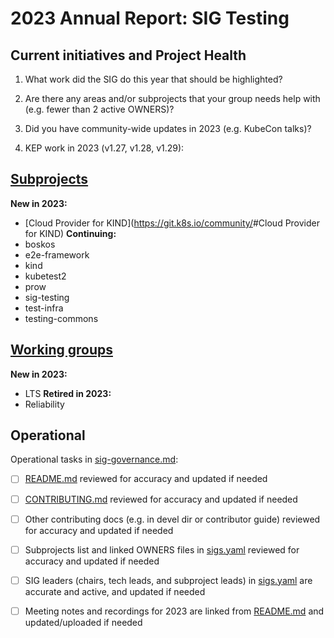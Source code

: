 # 2023 Annual Report: SIG Testing

## Current initiatives and Project Health

1. What work did the SIG do this year that should be highlighted?

<!--
   Some example items that might be worth highlighting:
   - Major KEP advancement
   - Important initiatives that aren't tracked via KEPs
   - Paying down significant tech debt
   - Governance and leadership changes
-->

2. Are there any areas and/or subprojects that your group needs help with (e.g. fewer than 2 active OWNERS)?

<!--
   Note: This list is generated from the KEP metadata in kubernetes/enhancements repository.
      If you find any discrepancy in the generated list here, please check the KEP metadata.
      Please raise an issue in kubernetes/community, if the KEP metadata is correct but the generated list is incorrect.
-->

3. Did you have community-wide updates in 2023 (e.g. KubeCon talks)?

<!--
  Examples include links to email, slides, or recordings.
-->

4. KEP work in 2023 (v1.27, v1.28, v1.29):




## [Subprojects](https://git.k8s.io/community/sig-testing#subprojects)


**New in 2023:**
  - [Cloud Provider for KIND](https://git.k8s.io/community/<no value>#Cloud Provider for KIND)
**Continuing:**
  - boskos
  - e2e-framework
  - kind
  - kubetest2
  - prow
  - sig-testing
  - test-infra
  - testing-commons

## [Working groups](https://git.k8s.io/community/sig-testing#working-groups)

**New in 2023:**
 - LTS
**Retired in 2023:**
 - Reliability

## Operational

Operational tasks in [sig-governance.md]:
- [ ] [README.md] reviewed for accuracy and updated if needed
- [ ] [CONTRIBUTING.md] reviewed for accuracy and updated if needed
- [ ] Other contributing docs (e.g. in devel dir or contributor guide) reviewed for accuracy and updated if needed
- [ ] Subprojects list and linked OWNERS files in [sigs.yaml] reviewed for accuracy and updated if needed
- [ ] SIG leaders (chairs, tech leads, and subproject leads) in [sigs.yaml] are accurate and active, and updated if needed
- [ ] Meeting notes and recordings for 2023 are linked from [README.md] and updated/uploaded if needed


[CONTRIBUTING.md]: https://git.k8s.io/community/sig-testing/CONTRIBUTING.md
[sig-governance.md]: https://git.k8s.io/community/committee-steering/governance/sig-governance.md
[README.md]: https://git.k8s.io/community/sig-testing/README.md
[sigs.yaml]: https://git.k8s.io/community/sigs.yaml
[devel]: https://git.k8s.io/community/contributors/devel/README.md
